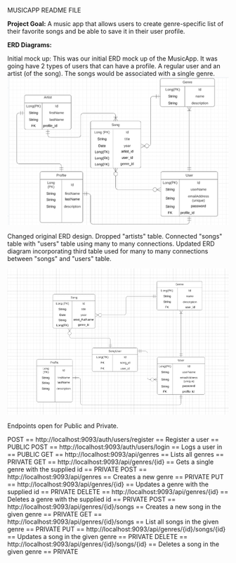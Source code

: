 MUSICAPP README FILE

**Project Goal:** A music app that allows users to create genre-specific list of their favorite songs and be able to save it in their user profile.

**ERD Diagrams:**

Initial mock up:
This was our initial ERD mock up of the MusicApp. It was going have 2 types of users that can have a profile. A regular user and an artist (of the song). The songs would be associated with a single genre. 
![initial_mockup.png](initial_mockup.png)

Changed original ERD design. Dropped "artists" table. Connected "songs" table with "users" table using many to many connections.
Updated ERD diagram incorporating third table used for many to many connections between "songs" and "users" table.


![img.png](img.png)



Endpoints open for Public and Private.

POST == http://localhost:9093/auth/users/register  ==  Register a user           == PUBLIC
POST == http://localhost:9093/auth/users/login     ==  Logs a user in            == PUBLIC
GET  == http://localhost:9093/api/genres       ==  Lists all genres      == PRIVATE
GET  == http://localhost:9093/api/genres/{id}     ==  Gets a single genre with the supplied id == PRIVATE
POST == http://localhost:9093/api/genres  ==  Creates a new genre == PRIVATE
PUT == http://localhost:9093/api/genres/{id}  ==  Updates a genre with the supplied id == PRIVATE
DELETE == http://localhost:9093/api/genres/{id}  ==  Deletes a genre with the supplied id == PRIVATE
POST == http://localhost:9093/api/genres/{id}/songs  ==  Creates a new song in the given genre == PRIVATE
GET == http://localhost:9093/api/genres/{id}/songs  ==  List all songs in the given genre == PRIVATE
PUT == http://localhost:9093/api/genres/{id}/songs/{id}  ==  Updates a song in the given genre == PRIVATE
DELETE == http://localhost:9093/api/genres/{id}/songs/{id}  ==  Deletes a song in the given genre == PRIVATE

